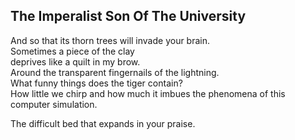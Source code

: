 The Imperalist Son Of The University
------------------------------------
And so that its thorn trees will invade your brain.  
Sometimes a piece of the clay  
deprives like a quilt in my brow.  
Around the transparent fingernails of the lightning.  
What funny things does the tiger contain?  
How little we chirp and how much it imbues the phenomena of this computer simulation.  
  
The difficult bed that expands in your praise.  
